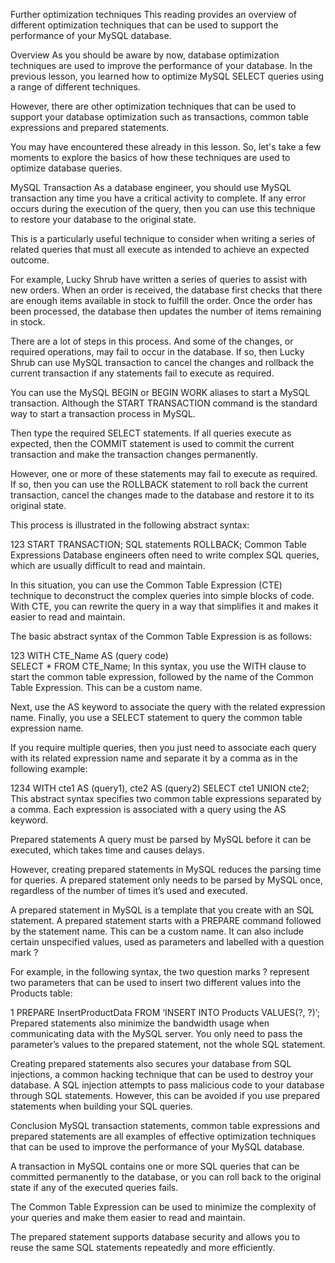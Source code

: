Further optimization techniques
This reading provides an overview of different optimization techniques that can be used to support the performance of your MySQL database.

Overview
As you should be aware by now, database optimization techniques are used to improve the performance of your database. In the previous lesson, you learned how to optimize MySQL SELECT queries using a range of different techniques.

However, there are other optimization techniques that can be used to support your database optimization such as transactions, common table expressions and prepared statements.

You may have encountered these already in this lesson. So, let's take a few moments to explore the basics of how these techniques are used to optimize database queries.

MySQL Transaction
As a database engineer, you should use MySQL transaction any time you have a critical activity to complete. If any error occurs during the execution of the query, then you can use this technique to restore your database to the original state.

This is a particularly useful technique to consider when writing a series of related queries that must all execute as intended to achieve an expected outcome.

For example, Lucky Shrub have written a series of queries to assist with new orders. When an order is received, the database first checks that there are enough items available in stock to fulfill the order. Once the order has been processed, the database then updates the number of items remaining in stock.

There are a lot of steps in this process. And some of the changes, or required operations, may fail to occur in the database. If so, then Lucky Shrub can use MySQL transaction to cancel the changes and rollback the current transaction if any statements fail to execute as required.

You can use the MySQL BEGIN or BEGIN WORK aliases to start a MySQL transaction. Although the START TRANSACTION command is the standard way to start a transaction process in MySQL. 

Then type the required SELECT statements. If all queries execute as expected, then the COMMIT statement is used to commit the current transaction and make the transaction changes permanently.

However, one or more of these statements may fail to execute as required. If so, then you can use the ROLLBACK statement to roll back the current transaction, cancel the changes made to the database and restore it to its original state.

This process is illustrated in the following abstract syntax:

123
START TRANSACTION; 
SQL statements 
ROLLBACK; 
Common Table Expressions
Database engineers often need to write complex SQL queries, which are usually difficult to read and maintain.

In this situation, you can use the Common Table Expression (CTE) technique to deconstruct the complex queries into simple blocks of code. With CTE, you can rewrite the query in a way that simplifies it and makes it easier to read and maintain.

The basic abstract syntax of the Common Table Expression is as follows: 

123
WITH CTE_Name AS (query code)  
SELECT * 
FROM CTE_Name; 
In this syntax, you use the WITH clause to start the common table expression, followed by the name of the Common Table Expression. This can be a custom name.

Next, use the AS keyword to associate the query with the related expression name. Finally, you use a SELECT statement to query the common table expression name.

If you require multiple queries, then you just need to associate each query with its related expression name and separate it by a comma as in the following example: 

1234
WITH 
  cte1 AS (query1), 
  cte2 AS (query2) 
SELECT cte1  UNION cte2;
This abstract syntax specifies two common table expressions separated by a comma. Each expression is associated with a query using the AS keyword.

Prepared statements
A query must be parsed by MySQL before it can be executed, which takes time and causes delays.

However, creating prepared statements in MySQL reduces the parsing time for queries. A prepared statement only needs to be parsed by MySQL once, regardless of the number of times it’s used and executed.

A prepared statement in MySQL is a template that you create with an SQL statement. A prepared statement starts with a PREPARE command followed by the statement name. This can be a custom name. It can also include certain unspecified values, used as parameters and labelled with a question mark ?

For example, in the following syntax, the two question marks ? represent two parameters that can be used to insert two different values into the Products table:

1
PREPARE InsertProductData FROM ‘INSERT INTO Products VALUES(?, ?)’; 
Prepared statements also minimize the bandwidth usage when communicating data with the MySQL server. You only need to pass the parameter’s values to the prepared statement, not the whole SQL statement.

Creating prepared statements also secures your database from SQL injections, a common hacking technique that can be used to destroy your database. A SQL injection attempts to pass malicious code to your database through SQL statements. However, this can be avoided if you use prepared statements when building your SQL queries.

Conclusion
MySQL transaction statements, common table expressions and prepared statements are all examples of effective optimization techniques that can be used to improve the performance of your MySQL database.

A transaction in MySQL contains one or more SQL queries that can be committed permanently to the database, or you can roll back to the original state if any of the executed queries fails.  

The Common Table Expression can be used to minimize the complexity of your queries and make them easier to read and maintain.  

The prepared statement supports database security and allows you to reuse the same SQL statements repeatedly and more efficiently.
